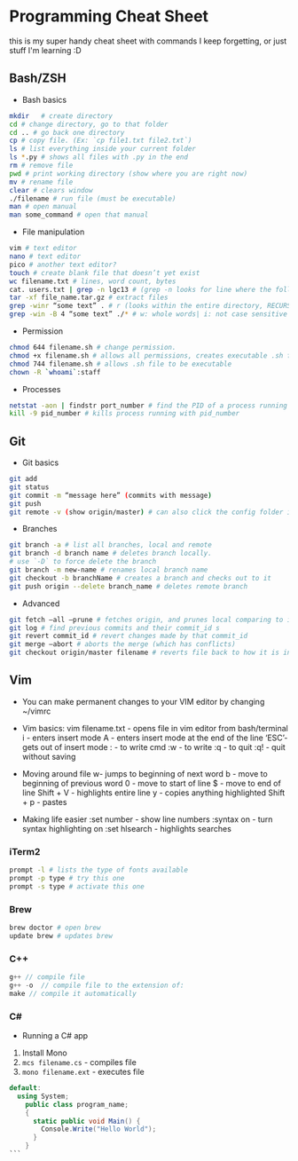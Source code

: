 # Programming Cheat Sheet

this is my super handy cheat sheet with commands I keep forgetting, or just stuff I'm learning :D

## Bash/ZSH

- Bash basics
```sh
mkdir	# create directory
cd # change directory, go to that folder
cd .. # go back one directory
cp # copy file. (Ex: `cp file1.txt file2.txt`)
ls # list everything inside your current folder
ls *.py # shows all files with .py in the end
rm # remove file
pwd	# print working directory (show where you are right now)
mv # rename file
clear # clears window
./filename # run file (must be executable)
man # open manual
man some_command # open that manual
```

- File manipulation
```sh
vim # text editor
nano # text editor
pico # another text editor?
touch # create blank file that doesn’t yet exist
wc filename.txt # lines, word count, bytes
cat. users.txt | grep -n lgc13 # (grep -n looks for line where the following word is at)
tar -xf file_name.tar.gz # extract files
grep -winr “some text” . # r (looks within the entire directory, RECURSIVELY)
grep -win -B 4 “some text” ./* # w: whole words| i: not case sensitive| n: line number | B 4: shows 4 lines before text is found
```

- Permission
```sh
chmod 644 filename.sh # change permission.
chmod +x filename.sh # allows all permissions, creates executable .sh file
chmod 744 filename.sh # allows .sh file to be executable
chown -R `whoami`:staff
```

- Processes
```sh
netstat -aon | findstr port_number # find the PID of a process running on port_number
kill -9 pid_number # kills process running with pid_number
```

## Git

- Git basics
```sh
git add
git status
git commit -m “message here” (commits with message)
git push
git remote -v (show origin/master) # can also click the config folder in .git folder

```

- Branches
```sh
git branch -a # list all branches, local and remote
git branch -d branch name # deletes branch locally.
# use `-D` to force delete the branch
git branch -m new-name # renames local branch name
git checkout -b branchName # creates a branch and checks out to it
git push origin --delete branch_name # deletes remote branch
```

- Advanced

```sh
git fetch —all —prune # fetches origin, and prunes local comparing to it
git log # find previous commits and their commit_id s
git revert commit_id # revert changes made by that commit_id
git merge —abort # aborts the merge (which has conflicts)
git checkout origin/master filename # reverts file back to how it is in master
```

## Vim

- You can make permanent changes to your VIM editor by changing ~/vimrc

- Vim basics:
vim filename.txt - opens file in vim editor from bash/terminal
i	- enters insert mode
A	- enters insert mode at the end of the line
‘ESC’- gets out of insert mode
: - to write cmd
:w - to write
:q - to quit
:q! - quit without saving

- Moving around file
​w- jumps to beginning of next word
b	- move to beginning of previous word
0	- move to start of line
$	- move to end of line
Shift + V - highlights entire line
y	- copies anything highlighted
Shift + p - pastes

- Making life easier
:set number - show line numbers
:syntax on - turn syntax highlighting on
:set hlsearch - highlights searches


### iTerm2

```sh
prompt -l # lists the type of fonts available
prompt -p type # try this one
prompt -s type # activate this one
````

### Brew

```sh
brew doctor # open brew
update brew # updates brew
```

### C++

```c++
g++ // compile file
g++ -o	// compile file to the extension of:
make // compile it automatically
```

### C#

- Running a C# app

1. Install Mono
2. `mcs filename.cs` - compiles file
3. `mono filename.ext` - executes file

```c#
default:
  using System;
    public class program_name;
    {
      static public void Main() {
        Console.Write("Hello World");
      }
    }
```​
